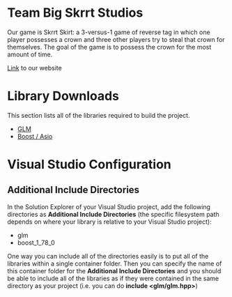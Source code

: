 # Team Big Skrrt Studios
Our game is Skrrt Skirt: a 3-versus-1 game of reverse tag in which one player possesses a crown and three other players try to steal that crown for themselves. 
The goal of the game is to possess the crown for the most amount of time.

[Link](https://cse125.ucsd.edu/2022/cse125g2/wordpress/index.php/home/) to our website

# Library Downloads
This section lists all of the libraries required to build the project.
- [GLM](https://sourceforge.net/projects/glm.mirror/)
- [Boost / Asio](https://www.boost.org/users/download/)

# Visual Studio Configuration
## Additional Include Directories
In the Solution Explorer of your Visual Studio project, add the following directories
as **Additional Include Directories** (the specific filesystem path depends on where your library is
relative to your Visual Studio project):
- glm
- boost_1_78_0

One way you can include all of the directories easily is to put all of the libraries within a single container
folder. Then you can specify the name of this container folder for the **Additional Include Directories** and you
should be able to include all of the libraries as if they were contained in the same directory as your project 
(i.e. you can do **include <glm/glm.hpp>**) 
